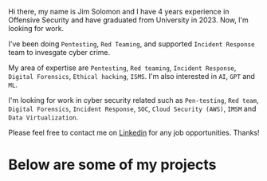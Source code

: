 Hi there, my name is Jim Solomon and I have 4 years experience in Offensive Security and have graduated from University in 2023. Now, l'm looking for work.

I've been doing `Pentesting`, `Red Teaming`, and supported `Incident Response` team to invesgate cyber crime.

My area of expertise are `Pentesting`, `Red teaming`, `Incident Response`, `Digital Forensics`, `Ethical hacking`, `ISMS`. I'm also interested in `AI`, `GPT` and `ML`.

I'm looking for work in cyber security related such as `Pen-testing`, `Red team`, `Digital Forensics`, `Incident Response`, `SOC`, `Cloud Security (AWS)`, `IMSM` and `Data Virtualization`. 	

Please feel free to contact me on [Linkedin](https://www.linkedin.com/in/jimsolomonx/) for any job opportunities. Thanks!
# Below are some of my projects 
                                                                                                                                                                                                                                                                                                                                                                                                                                                                                                                                                                                                                                                                                                                                                                                                                                                                                                                                                                                                           
